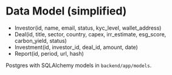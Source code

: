 # Data Model (simplified)

- Investor(id, name, email, status, kyc_level, wallet_address)
- Deal(id, title, sector, country, capex, irr_estimate, esg_score, carbon_yield, status)
- Investment(id, investor_id, deal_id, amount, date)
- Report(id, period, url, hash)

Postgres with SQLAlchemy models in `backend/app/models`.
